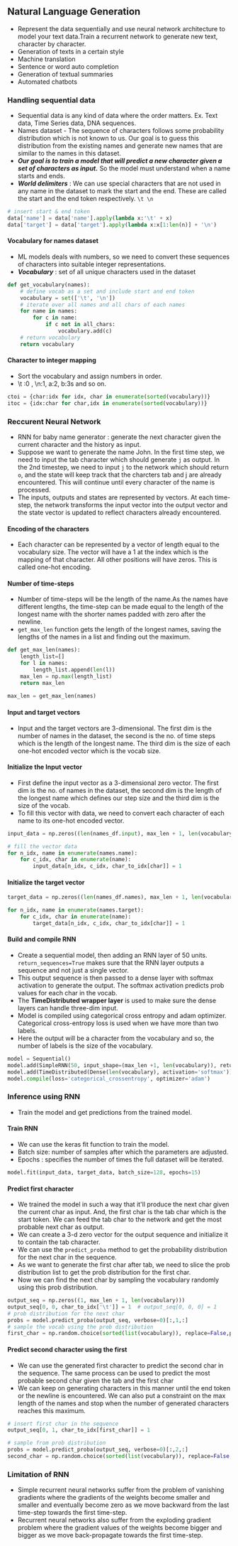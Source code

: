 
## Natural Language Generation
- Represent the data sequentially and use neural network architecture to model your text data.Train a recurrent network to generate new text, character by character.
- Generation of texts in a certain style
- Machine translation
- Sentence or word auto completion
- Generation of textual summaries
- Automated chatbots

### Handling sequential data
- Sequential data is any kind of data where the order matters. Ex. Text data, Time Series data, DNA sequences.
- Names dataset - The sequence of characters follows some probability distribution which is not known to us. Our goal is to guess this distribution from the existing names and generate new names that are similar to the names in this dataset.
- ***Our goal is to train a model that will predict a new character given a set of characters as input.*** So the model must understand when a name starts and ends.
- ***World delimiters*** : We can use special characters that are not used in any name in the dataset to mark the start and the end. These are called the start and the end token respectively. `\t \n`

```python
# insert start & end token
data['name'] = data['name'].apply(lambda x:'\t' + x)
data['target'] = data['target'].apply(lambda x:x[1:len(n)] + '\n')
```

#### Vocabulary for names dataset
- ML models deals with numbers, so we need to convert these sequences of characters into suitable integer representations.
- ***Vocabulary*** : set of all unique characters used in the dataset

```python
def get_vocabulary(names):
    # define vocab as a set and include start and end token
    vocabulary = set(['\t', '\n'])
    # iterate over all names and all chars of each names
    for name in names:
        for c in name:
            if c not in all_chars:
                vocabulary.add(c)
    # return vocabulary
    return vocabulary
```

#### Character to integer mapping
- Sort the vocabulary and assign numbers in order.
- \t :0 , \n:1, a:2, b:3s and so on.

```python
ctoi = {char:idx for idx, char in enumerate(sorted(vocabulary))}
itoc = {idx:char for char,idx in enumerate(sorted(vocabulary))}
```

### Reccurent Neural Network
- RNN for baby name generator : generate the next character given the current character and the history as input.
- Suppose we want to generate the name John. In the first time step, we need to input the tab character which should generate `j` as output. In the 2nd timestep, we need to input `j` to the network which should return `o`, and the state will keep track that the charcters tab and j are already encountered. This will continue until every character of the name is processed.
- The inputs, outputs and states are represented by vectors. At each time-step, the network transforms the input vector into the output vector and the state vector is updated to reflect characters already encountered.

#### Encoding of the characters
- Each character can be represented by a vector of length equal to the vocabulary size. The vector will have a 1 at the index which is the mapping of that character. All other positions will have zeros. This is called one-hot encoding.

#### Number of time-steps
- Number of time-steps will be the length of the name.As the names have different lengths, the time-step can be made equal to the length of the longest name with the shorter names padded with zero after the newline.
- `get_max_len` function gets the length of the longest names, saving the lengths of the names in a list and finding out the maximum.

```python
def get_max_len(names):
    length_list=[]
    for l in names:
        length_list.append(len(l))
    max_len = np.max(length_list)
    return max_len
    
max_len = get_max_len(names)
```

#### Input and target vectors
- Input and the target vectors are 3-dimensional. The first dim is the number of names in the dataset, the second is the no. of time steps which is the length of the longest name. The third dim is the size of each one-hot encoded vector which is the vocab size.

#### Initialize the Input vector
- First define the input vector as a 3-dimensional zero vector. The first dim is the no. of names in the dataset, the second dim is the length of the longest name which defines our step size and the third dim is the size of the vocab.
- To fill this vector with data, we need to convert each character of each name to its one-hot encoded vector.

```python
input_data = np.zeros((len(names_df.input), max_len + 1, len(vocabulary)), dtype='float32')

# fill the vector data
for n_idx, name in enumerate(names.name):
    for c_idx, char in enumerate(name):
        input_data[n_idx, c_idx, char_to_idx[char]] = 1
```

#### Initialize the target vector

```python
target_data = np.zeros((len(names_df.names), max_len + 1, len(vocabulary)), dtype='float32')

for n_idx, name in enumerate(names.target):
    for c_idx, char in enumerate(name):
        target_data[n_idx, c_idx, char_to_idx[char]] = 1
```

#### Build and compile RNN
- Create a sequential model, then adding an RNN layer of 50 units. `return_sequences=True` makes sure that the RNN layer outputs a sequence and not just a single vector.
- This output sequence is then passed to a dense layer with softmax activation to generate the output. The softmax activation predicts prob values for each char in the vocab.
- The **TimeDistributed wrapper layer** is used to make sure the dense layers can handle three-dim input.
- Model is compiled using categorical cross entropy and adam optimizer. Categorical cross-entropy loss is used when we have more than two labels.
- Here the output will be a character from the vocabulary and so, the number of labels is the size of the vocabulary.

```python
model = Sequential()
model.add(SimpleRNN(50, input_shape=(max_len +1, len(vocabulary)), return_sequences=True)
model.add(TimeDistributed(Dense(len(vocabulary), activation='softmax')))
model.compile(loss='categorical_crossentropy', optimizer='adam')
```

### Inference using RNN
- Train the model and get predictions from the trained model.

#### Train RNN
- We can use the keras fit function to train the model.
- Batch size: number of samples after which the parameters are adjusted.
- Epochs : specifies the number of times the full dataset will be iterated.

```python
model.fit(input_data, target_data, batch_size=128, epochs=15)
```

#### Predict first character
- We trained the model in such a way that it'll produce the next char given the current char as input. And, the first char is the tab char which is the start token. We can feed the tab char to the network and get the most probable next char as output.
- We can create a 3-d zero vector for the output sequence and initialize it to contain the tab character.
- We can use the `predict_proba` method to get the probability distribution for the next char in the sequence.
- As we want to generate the first char after tab, we need to slice the prob distribution list to get the prob distribution for the first char.
- Now we can find the next char by sampling the vocabulary randomly using this prob distribution.

```python
output_seq = np.zeros((1, max_len + 1, len(vocabulary)))
output_seq[0, 0, char_to_idx['\t']] = 1  # output_seq[0, 0, 0] = 1
# prob distribution for the next char
probs = model.predict_proba(output_seq, verbose=0)[:,1,:]
# sample the vocab using the prob distribution
first_char = np.random.choice(sorted(list(vocabulary)), replace=False,p=probs.reshape(28)) 
```

#### Predict second character using the first
- We can use the generated first character to predict the second char in the sequence. The same process can be used to predict the most probable second char given the tab and the first char
- We can keep on generating characters in this manner until the end token or the newline is encountered. We can also put a constraint on the max length of the names and stop when the number of generated characters reaches this maximum.

```python
# insert first char in the sequence
output_seq[0, 1, char_to_idx[first_char]] = 1

# sample from prob distribution
probs = model.predict_proba(output_seq, verbose=0)[:,2,:]
second_char = np.random.choice(sorted(list(vocabulary)), replace=False,p=probs.reshape(28))
```


### Limitation of RNN
- Simple recurrent neural networks suffer from the problem of vanishing gradients where the gradients of the weights become smaller and smaller and eventually become zero as we move backward from the last time-step towards the first time-step.
- Recurrent neural networks also suffer from the exploding gradient problem where the gradient values of the weights become bigger and bigger as we move back-propagate towards the first time-step. 












